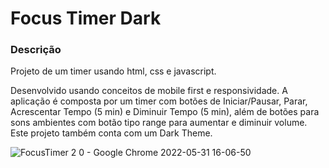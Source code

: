 # Focus Timer Dark

### Descrição
Projeto de um timer usando html, css e javascript.

Desenvolvido usando conceitos de mobile first e responsividade. 
A aplicação é composta por um timer com botões de Iniciar/Pausar, Parar, Acrescentar Tempo (5 min) e Diminuir Tempo (5 min),
além de botões para sons ambientes com botão tipo range para aumentar e diminuir volume.
Este projeto também conta com um Dark Theme.

![FocusTimer 2 0 - Google Chrome 2022-05-31 16-06-50](https://user-images.githubusercontent.com/20481087/171266382-157e4dae-4088-40f5-b447-cb5f9f88ec0b.gif)
